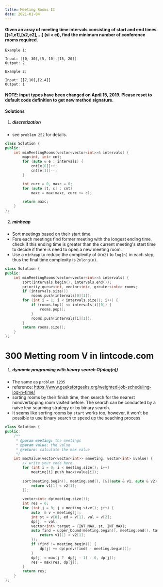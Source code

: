 ```yaml
---
title: Meeting Rooms II
date: 2021-01-04
---
```

#### Given an array of meeting time intervals consisting of start and end times [[s1,e1],[s2,e2],...] (si < ei), find the minimum number of conference rooms required.

```
Example 1:

Input: [[0, 30],[5, 10],[15, 20]]
Output: 2

Example 2:

Input: [[7,10],[2,4]]
Output: 1
```

#### NOTE: input types have been changed on April 15, 2019. Please reset to default code definition to get new method signature.

#### Solutions

1. ##### discretization 

- see `problem 252` for details.

```cpp
class Solution {
public:
    int minMeetingRooms(vector<vector<int>>& intervals) {
        map<int, int> cnt;
        for (auto & e : intervals) {
            cnt[e[0]]++;
            cnt[e[1]]--;
        }

        int curc = 0, maxc = 0;
        for (auto [t, c] : cnt)
            maxc = max(maxc, curc += c);

        return maxc;
    }
};
```


2. ##### minheap

- Sort meetings based on their start time.
- Fore each meetings find former meeting with the longest ending time, check if this ending time is greater than the current meeting's start time to decide if there is need to open a new meeting room.
- Use a `minheap` to reduce the complexity of `O(n2)` to `log(n)` in each step, thus the final time complexity is `2nlong(n)`.

```cpp
class Solution {
public:
    int minMeetingRooms(vector<vector<int>>& intervals) {
        sort(intervals.begin(), intervals.end());
        priority_queue<int, vector<int>, greater<int>> rooms;
        if (intervals.size())
            rooms.push(intervals[0][1]);
        for (int i = 1; i < intervals.size(); i++) {
            if (rooms.top() <= intervals[i][0]) {
                rooms.pop();
            }
            rooms.push(intervals[i][1]);
        }
        return rooms.size();
    }
};
```


# 300 Metting room V in lintcode.com

1. ##### dynamic programing with binary search O(nlog(n))

- The same as `problem 1235`
- reference: https://www.geeksforgeeks.org/weighted-job-scheduling-log-n-time/
- sorting rooms by their finish time, then search for the nearest nonoverlapping room visited before. The search can be conducted by a naive lear scanning strategy or by binary search.
- It seems like sorting rooms by `start` works too, however, it won't be possible to use binary search to speed up the seaching process.

```cpp
class Solution {
public:
    /**
     * @param meeting: the meetings
     * @param value: the value
     * @return: calculate the max value
     */
    int maxValue(vector<vector<int>> &meeting, vector<int> &value) {
        // write your code here
        for (int i = 0; i < meeting.size(); i++)
            meeting[i].push_back(value[i]);
        
        sort(meeting.begin(), meeting.end(), [&](auto & v1, auto & v2) {
            return v1[1] < v2[1]; 
        });

        vector<int> dp(meeting.size());
        int res = 0;
        for (int j = 0; j < meeting.size(); j++) {
            auto  & v = meeting[j];
            int st = v[0], ed = v[1], val = v[2];
            dp[j] = val;
            vector<int> target = {INT_MAX, st, INT_MAX};
            auto find = upper_bound(meeting.begin(), meeting.end(), target, [&](auto & v1, auto  & v2) {
                return v1[1] < v2[1];
            });
            if (find != meeting.begin()) {
                dp[j] += dp[prev(find) - meeting.begin()];
            }
            dp[j] = max(j ?  dp[j - 1] : 0, dp[j]);
            res = max(res, dp[j]);
        }
        return res;
    }
};
```